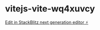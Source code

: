 # vitejs-vite-wq4xuvcy

[Edit in StackBlitz next generation editor ⚡️](https://stackblitz.com/~/github.com/1sfandyor/vitejs-vite-wq4xuvcy)